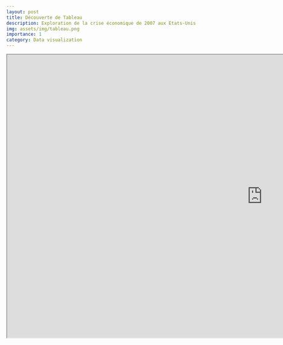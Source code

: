 ```yaml
---
layout: post
title: Découverte de Tableau
description: Exploration de la crise économique de 2007 aux Etats-Unis
img: assets/img/tableau.png
importance: 1
category: Data visualization
---
```

    

<div class="l-screen">
    <div class="center">
        <iframe width="1350" height="750" src="https://public.tableau.com/views/CS6730-2007Crisis/Introduction?:language=fr-FR&:display_count=n&:origin=viz_share_link:showVizHome=no&:embed=true"></iframe>
    </div>
</div>